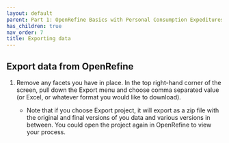 ```yaml
---
layout: default
parent: Part 1: OpenRefine Basics with Personal Consumption Expeditures Data
has_children: true
nav_order: 7
title: Exporting data
---
```


## Export data from OpenRefine1. Remove any facets you have in place. In the top right-hand corner of the screen, pull down the Export menu and choose comma separated value (or Excel, or whatever format you would like to download).

	* Note that if you choose Export project, it will export as a zip file with the original and final versions of you data and various versions in between.  You could open the project again in OpenRefine to view your process. 